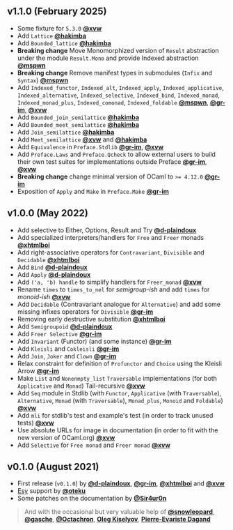 ## v1.1.0 (February 2025)

- Some fixture for `5.3.0` [**@xvw**](https://github.com/xvw)
- Add `Lattice` [**@hakimba**](https://github.com/hakimba)
- Add `Bounded_lattice` [**@hakimba**](https://github.com/hakimba)
- **Breaking change** Move Monomorphized version of `Result` abstraction under the module `Result.Mono` and provide Indexed abstraction [**@mspwn**](https://github.com/mspwn)
- **Breaking change** Remove manifest types in submodules (`Infix` and `Syntax`) [**@mspwn**](https://github.com/mspwn)
- Add `Indexed_functor`, `Indexed_alt`, `Indexed_apply`, `Indexed_applicative`, `Indexed_alternative`, `Indexed_selective`, `Indexed_bind`, `Indexed_monad`, `Indexed_monad_plus`, `Indexed_comonad`, `Indexed_foldable` [**@mspwn**](https://github.com/mspwn), [**@gr-im**](https://github.com/gr-im), [**@xvw**](https://github.com/xvw)
- Add `Bounded_join_semilattice` [**@hakimba**](https://github.com/hakimba)
- Add `Bounded_meet_semilattice` [**@hakimba**](https://github.com/hakimba)
- Add `Join_semilattice` [**@hakimba**](https://github.com/hakimba)
- Add `Meet_semilattice` [**@xvw**](https://github.com/xvw) and [**@hakimba**](https://github.com/hakimba)
- Add `Equivalence` in `Preface.Stdlib` [**@gr-im**](https://github.com/gr-im), [**@xvw**](https://github.com/xvw)
- Add `Preface.Laws` and `Preface.Qcheck` to allow external users to build their own test suites for implementations outside Preface [**@gr-im**](https://github.com/gr-im), [**@xvw**](https://github.com/xvw)
- **Breaking change** change minimal version of OCaml to `>= 4.12.0` [**@gr-im**](https://github.com/gr-im)
- Exposition of `Apply` and `Make` in `Preface.Make` [**@gr-im**](https://github.com/gr-im)

## v1.0.0 (May 2022)

- Add selective to Either, Options, Result and Try [**@d-plaindoux**](https://github.com/d-plaindoux)
- Add specialized interpreters/handlers for `Free` and `Freer` monads [**@xhtmlboi**](https://github.com/xhtmlboi)
- Add right-associative operators for `Contravariant`, `Divisible` and `Decidable` [**@xhtmlboi**](https://github.com/xhtmlboi)
- Add `Bind` [**@d-plaindoux**](https://github.com/d-plaindoux)
- Add `Apply` [**@d-plaindoux**](https://github.com/d-plaindoux)
- Add `('a, 'b) handle` to simplify handlers for `Freer_monad` [**@xvw**](https://github.com/xvw)
- Rename `times` to `times_to_nel` for _semigroup-ish_ and add `times` for _monoid-ish_ [**@xvw**](https://github.com/xvw)
- Add `Decidable` (Contravariant analogue for `Alternative`) and add some missing infixes operators for `Divisible` [**@gr-im**](https://github.com/gr-im)
- Removing early destructive substitution [**@xhtmlboi**](https://github.com/xhtmlboi)
- Add `Semigroupoid` [**@d-plaindoux**](https://github.com/d-plaindoux)
- Add `Freer Selective` [**@gr-im**](https://github.com/gr-im)
- Add `Invariant` (Functor) (and some instance) [**@gr-im**](https://github.com/gr-im)
- Add `Kleisli` and `Cokleisli` [**@gr-im**](https://github.com/gr-im)
- Add `Join`, `Joker` and `Clown` [**@gr-im**](https://github.com/gr-im)
- Relax constraint for definition of `Profunctor` and `Choice` using the Kleisli Arrow [**@gr-im**](https://github.com/gr-im)
- Make `List` and `Nonenmpty_list` `Traversable` implementations (for both `Applicative` and `Monad`) Tail-recursive [**@xvw**](https://github.com/xvw)
- Add `Seq` module in Stdlib (with `Functor`, `Applicative` (with `Traversable`), `Alternative`, `Monad` (with `Traversable`), `Monad_plus`, `Monoid` and `Foldable`) [**@xvw**](https://github.com/xvw)
- Add `mli` for stdlib's test and example's test (in order to track unused tests) [**@xvw**](https://github.com/xvw)
- Use absolute URLs for image in documentation (in order to fit with the new version of OCaml.org) [**@xvw**](https://github.com/xvw)
- Add `Selective` for `Free monad` and `Freer monad` [**@xvw**](https://github.com/xvw)

## v0.1.0 (August 2021)

- First release (`v0.1.0`) by [**@d-plaindoux**](https://github.com/d-plaindoux), [**@gr-im**](https://github.com/gr-im), [**@xhtmlboi**](https://github.com/xhtmlboi) and [**@xvw**](https://github.com/xvw)
- [Esy](https://esy.sh/) support by [**@oteku**](https://github.com/oteku)
- Some patches on the documentation by [**@Sir4ur0n**](https://github.com/Sir4ur0n)

> And with the occasional but very valuable help of [**@snowleopard**](https://github.com/snowleopard), [**@gasche**](https://github.com/gasche), [**@Octachron**](https://github.com/Octachron), [**Oleg Kiselyov**](http://okmij.org/ftp), [**Pierre-Evariste Dagand**](https://pages.lip6.fr/Pierre-Evariste.Dagand/)
